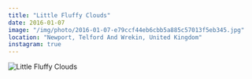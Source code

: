 ```yaml
---
title: "Little Fluffy Clouds"
date: 2016-01-07
image: "/img/photo/2016-01-07-e79ccf44eb6cbb5a885c57013f5eb345.jpg"
location: "Newport, Telford And Wrekin, United Kingdom"
instagram: true
---
```


![Little Fluffy Clouds](/img/photo/2016-01-07-e79ccf44eb6cbb5a885c57013f5eb345.jpg)
